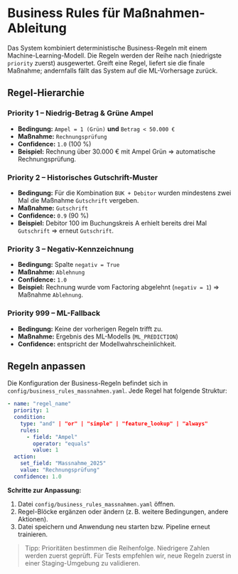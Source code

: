 # Business Rules für Maßnahmen-Ableitung

Das System kombiniert deterministische Business-Regeln mit einem Machine-Learning-Modell. Die Regeln werden der Reihe nach (niedrigste `priority` zuerst) ausgewertet. Greift eine Regel, liefert sie die finale Maßnahme; andernfalls fällt das System auf die ML-Vorhersage zurück.

## Regel-Hierarchie

### Priority 1 – Niedrig-Betrag & Grüne Ampel
- **Bedingung:** `Ampel = 1 (Grün)` **und** `Betrag < 50.000 €`
- **Maßnahme:** `Rechnungsprüfung`
- **Confidence:** `1.0` (100 %)
- **Beispiel:** Rechnung über 30.000 € mit Ampel Grün ⇒ automatische Rechnungsprüfung.

### Priority 2 – Historisches Gutschrift-Muster
- **Bedingung:** Für die Kombination `BUK + Debitor` wurden mindestens zwei Mal die Maßnahme `Gutschrift` vergeben.
- **Maßnahme:** `Gutschrift`
- **Confidence:** `0.9` (90 %)
- **Beispiel:** Debitor 100 im Buchungskreis A erhielt bereits drei Mal `Gutschrift` ⇒ erneut `Gutschrift`.

### Priority 3 – Negativ-Kennzeichnung
- **Bedingung:** Spalte `negativ = True`
- **Maßnahme:** `Ablehnung`
- **Confidence:** `1.0`
- **Beispiel:** Rechnung wurde vom Factoring abgelehnt (`negativ = 1`) ⇒ Maßnahme `Ablehnung`.

### Priority 999 – ML-Fallback
- **Bedingung:** Keine der vorherigen Regeln trifft zu.
- **Maßnahme:** Ergebnis des ML-Modells (`ML_PREDICTION`)
- **Confidence:** entspricht der Modellwahrscheinlichkeit.

## Regeln anpassen

Die Konfiguration der Business-Regeln befindet sich in `config/business_rules_massnahmen.yaml`. Jede Regel hat folgende Struktur:

```yaml
- name: "regel_name"
  priority: 1
  condition:
    type: "and" | "or" | "simple" | "feature_lookup" | "always"
    rules:
      - field: "Ampel"
        operator: "equals"
        value: 1
  action:
    set_field: "Massnahme_2025"
    value: "Rechnungsprüfung"
  confidence: 1.0
```

**Schritte zur Anpassung:**
1. Datei `config/business_rules_massnahmen.yaml` öffnen.
2. Regel-Blöcke ergänzen oder ändern (z. B. weitere Bedingungen, andere Aktionen).
3. Datei speichern und Anwendung neu starten bzw. Pipeline erneut trainieren.

> Tipp: Prioritäten bestimmen die Reihenfolge. Niedrigere Zahlen werden zuerst geprüft. Für Tests empfehlen wir, neue Regeln zuerst in einer Staging-Umgebung zu validieren.

